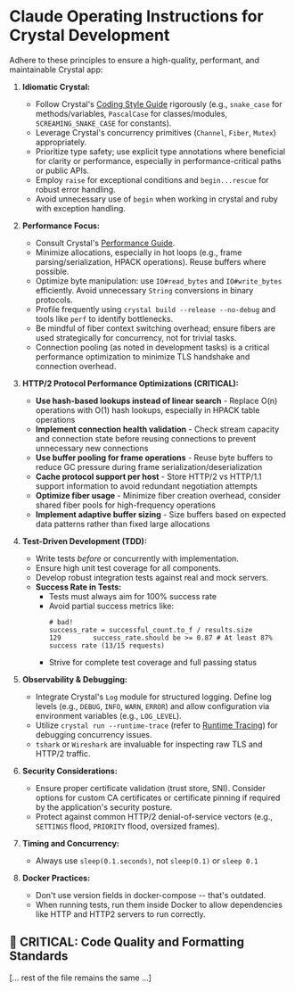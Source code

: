 # Claude Operating Instructions for Crystal Development

Adhere to these principles to ensure a high-quality, performant, and maintainable Crystal app:

1.  **Idiomatic Crystal:**
    *   Follow Crystal's [Coding Style Guide](https://crystal-lang.org/reference/1.16/conventions/coding_style.html) rigorously (e.g., `snake_case` for methods/variables, `PascalCase` for classes/modules, `SCREAMING_SNAKE_CASE` for constants).
    *   Leverage Crystal's concurrency primitives (`Channel`, `Fiber`, `Mutex`) appropriately.
    *   Prioritize type safety; use explicit type annotations where beneficial for clarity or performance, especially in performance-critical paths or public APIs.
    *   Employ `raise` for exceptional conditions and `begin...rescue` for robust error handling.
    *   Avoid unnecessary use of `begin` when working in crystal and ruby with exception handling.

2.  **Performance Focus:**
    *   Consult Crystal's [Performance Guide](https://crystal-lang.org/reference/1.16/guides/performance.html).
    *   Minimize allocations, especially in hot loops (e.g., frame parsing/serialization, HPACK operations). Reuse buffers where possible.
    *   Optimize byte manipulation: use `IO#read_bytes` and `IO#write_bytes` efficiently. Avoid unnecessary `String` conversions in binary protocols.
    *   Profile frequently using `crystal build --release --no-debug` and tools like `perf` to identify bottlenecks.
    *   Be mindful of fiber context switching overhead; ensure fibers are used strategically for concurrency, not for trivial tasks.
    *   Connection pooling (as noted in development tasks) is a critical performance optimization to minimize TLS handshake and connection overhead.

3.  **HTTP/2 Protocol Performance Optimizations (CRITICAL):**
    *   **Use hash-based lookups instead of linear search** - Replace O(n) operations with O(1) hash lookups, especially in HPACK table operations
    *   **Implement connection health validation** - Check stream capacity and connection state before reusing connections to prevent unnecessary new connections
    *   **Use buffer pooling for frame operations** - Reuse byte buffers to reduce GC pressure during frame serialization/deserialization
    *   **Cache protocol support per host** - Store HTTP/2 vs HTTP/1.1 support information to avoid redundant negotiation attempts
    *   **Optimize fiber usage** - Minimize fiber creation overhead, consider shared fiber pools for high-frequency operations
    *   **Implement adaptive buffer sizing** - Size buffers based on expected data patterns rather than fixed large allocations

4.  **Test-Driven Development (TDD):**
    *   Write tests *before* or concurrently with implementation.
    *   Ensure high unit test coverage for all components.
    *   Develop robust integration tests against real and mock servers.
    *   **Success Rate in Tests:**
        *   Tests must always aim for 100% success rate
        *   Avoid partial success metrics like:
            ```crystal
            # bad!
            success_rate = successful_count.to_f / results.size
            129        success_rate.should be >= 0.87 # At least 87% success rate (13/15 requests)
            ```
        *   Strive for complete test coverage and full passing status

5.  **Observability & Debugging:**
    *   Integrate Crystal's `Log` module for structured logging. Define log levels (e.g., `DEBUG`, `INFO`, `WARN`, `ERROR`) and allow configuration via environment variables (e.g., `LOG_LEVEL`).
    *   Utilize `crystal run --runtime-trace` (refer to [Runtime Tracing](https://crystal-lang.org/reference/1.16/guides/runtime_tracing.html)) for debugging concurrency issues.
    *   `tshark` or `Wireshark` are invaluable for inspecting raw TLS and HTTP/2 traffic.

6.  **Security Considerations:**
    *   Ensure proper certificate validation (trust store, SNI). Consider options for custom CA certificates or certificate pinning if required by the application's security posture.
    *   Protect against common HTTP/2 denial-of-service vectors (e.g., `SETTINGS` flood, `PRIORITY` flood, oversized frames).

7.  **Timing and Concurrency:**
    *   Always use `sleep(0.1.seconds)`, not `sleep(0.1)` or `sleep 0.1`

8.  **Docker Practices:**
    *   Don't use version fields in docker-compose -- that's outdated.
    *   When running tests, run them inside Docker to allow dependencies like HTTP and HTTP2 servers to run correctly.

## 🚨 CRITICAL: Code Quality and Formatting Standards

[... rest of the file remains the same ...]
